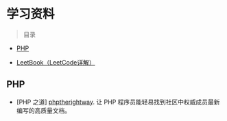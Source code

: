 # 学习资料

> 目录
* [PHP](#php)

* [LeetBook（LeetCode详解）][leetbook]

## PHP
* [PHP 之道] [phptherightway]. 让 PHP 程序员能轻易找到社区中权威成员最新编写的高质量文档。




[leetbook]: https://www.gitbook.com/book/hk029/leetbook/details 
[phptherightway]: http://www.phptherightway.com
